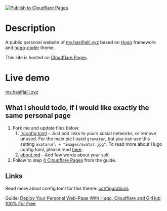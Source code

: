 [![Publish to Cloudflare Pages](https://github.com/hasifabduljalil/hasifjalil.xyz/actions/workflows/publish.yml/badge.svg)](https://github.com/hasifabduljalil/hasifjalil.xyz/actions/workflows/publish.yml)

# Description

A public personal website of [my.hasifjalil.xyz](https://my.hasifjalil.xyz) based on [Hugo](https://gohugo.io/) framework and [hugo-coder](https://github.com/luizdepra/hugo-coder) theme.

This site is hosted on [Cloudflare Pages](https://pages.cloudflare.com/).

# Live demo

[my.hasifjalil.xyz](https://my.hasifjalil.xyz/)

## What I should todo, if I would like exactly the same personal page 

1. Fork me and update files below:
    1. [./config.toml](config.toml) - Just add links to yours social networks, or remove unused. For the main pic I used `gravatar`, but you can use this setting `avatarurl = "images/avatar.jpg"`. To read more about Hugo config.toml, please read [here]().
    2. [about.md](content/about.md) - Add few words about your self.
2. Follow to step [4 Cloudflare Pages](https://hackernoon.com/deploy-your-personal-web-page-with-hugo-cloudflare-and-github-100percent-for-free) from the guide.

## Links

Read more about config.toml for this theme: [configurations](https://github.com/luizdepra/hugo-coder/blob/main/docs/configurations.md)

Guide: [Deploy Your Personal Web-Page With Hugo, Cloudflare and GitHub 100% For Free](https://hackernoon.com/deploy-your-personal-web-page-with-hugo-cloudflare-and-github-100percent-for-free)

